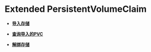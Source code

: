 # Extended PersistentVolumeClaim<a name="cci_02_2020"></a>

-   **[导入存储](导入存储.md)**  

-   **[查询导入的PVC](查询导入的PVC.md)**  

-   **[解绑存储](解绑存储.md)**  


